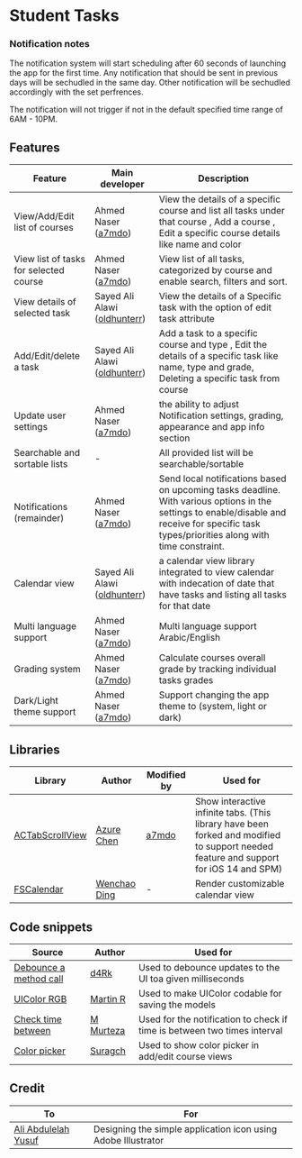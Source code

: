 # Student Tasks

### Notification notes
The notification system will start scheduling after 60 seconds of launching the app for the first time. Any notification that should be sent in previous days will be sechudled in the same day. Other notification will be sechudled accordingly with the set perfrences.

The notification will not trigger if not in the default specified time range of 6AM - 10PM.

## Features
| Feature  | Main developer | Description |
| ------------- | ------------- | ------------- |
| View/Add/Edit list of courses  | Ahmed Naser ([a7mdo](https://github.com/a7mdo)) | View the details of a specific course and list all tasks under that course , Add a course , Edit a specific course details like name and color  |
| View list of tasks for selected course  | Ahmed Naser ([a7mdo](https://github.com/a7mdo)) | View list of all tasks, categorized by course and enable search, filters and sort. |
| View details of selected task  | Sayed Ali Alawi ([oldhunterr](https://github.com/oldhunterr)) | View the details of a Specific task with the option of edit task attribute |
| Add/Edit/delete a task  | Sayed Ali Alawi ([oldhunterr](https://github.com/oldhunterr)) | Add a task to a specific course and type , Edit the details of a specific task like name, type and grade, Deleting a specific task from course |
| Update user settings  | Ahmed Naser ([a7mdo](https://github.com/a7mdo)) | the ability to adjust Notification settings, grading, appearance and app info section |
| Searchable and sortable lists  | - | All provided list will be searchable/sortable |
| Notifications (remainder)  | Ahmed Naser ([a7mdo](https://github.com/a7mdo))  | Send local notifications based on upcoming tasks deadline. With various options in the settings to enable/disable and receive for specific task types/priorities along with time constraint. |
| Calendar view | Sayed Ali Alawi ([oldhunterr](https://github.com/oldhunterr)) | a calendar view library integrated to view calendar with indecation of date that have tasks and listing all tasks for that date |
| Multi language support | Ahmed Naser ([a7mdo](https://github.com/a7mdo)) | Multi language support Arabic/English |
| Grading system | Ahmed Naser ([a7mdo](https://github.com/a7mdo)) | Calculate courses overall grade by tracking individual tasks grades |
| Dark/Light theme support | Ahmed Naser ([a7mdo](https://github.com/a7mdo)) | Support changing the app theme to (system, light or dark) |

## Libraries
| Library  | Author | Modified by | Used for |
| ------------- | ------------- | ------------- | ------------- |
| [ACTabScrollView](https://github.com/a7mdo/ACTabScrollView) | [Azure Chen](https://github.com/azurechen) | [a7mdo](https://github.com/a7mdo) | Show interactive infinite tabs. (This library have been forked and modified to support needed feature and support for iOS 14 and SPM) |
| [FSCalendar](https://github.com/WenchaoD/FSCalendar) | [Wenchao Ding](https://github.com/WenchaoD) | - | Render customizable calendar view |

## Code snippets
| Source  | Author | Used for |
| ------------- | ------------- | ------------- |
| [Debounce a method call](https://stackoverflow.com/a/40634366/1738413)  | [d4Rk](https://stackoverflow.com/users/2019384/d4rk)  | Used to debounce updates to the UI toa given milliseconds |
| [UIColor RGB](https://stackoverflow.com/a/28645384/1738413)  | [Martin R](https://stackoverflow.com/users/1187415/martin-r)  | Used to make UIColor codable for saving the models |
| [Check time between](https://stackoverflow.com/a/55139115/1738413)  | [M Murteza](https://stackoverflow.com/users/10158396/m-murteza)  | Used for the notification to check if time is between two times interval |
| [Color picker](https://stackoverflow.com/a/32523136/1738413)  | [Suragch](https://stackoverflow.com/users/3681880/suragch)  | Used to show color picker in add/edit course views |


## Credit
| To | For |
| ------------- | ------------- |
| [Ali Abdulelah Yusuf](https://www.instagram.com/aliabdulelah1998/) | Designing the simple application icon using Adobe Illustrator |

